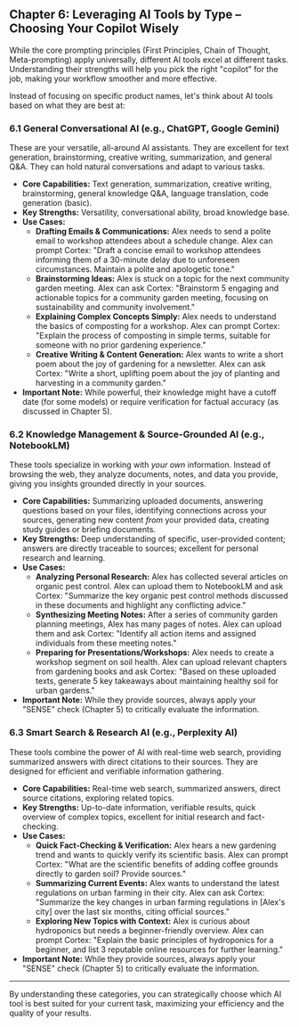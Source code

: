 ## Chapter 6: Leveraging AI Tools by Type – Choosing Your Copilot Wisely

While the core prompting principles (First Principles, Chain of Thought, Meta-prompting) apply universally, different AI tools excel at different tasks. Understanding their strengths will help you pick the right "copilot" for the job, making your workflow smoother and more effective.

Instead of focusing on specific product names, let's think about AI tools based on what they are best at:

### 6.1 General Conversational AI (e.g., ChatGPT, Google Gemini)

These are your versatile, all-around AI assistants. They are excellent for text generation, brainstorming, creative writing, summarization, and general Q&A. They can hold natural conversations and adapt to various tasks.

- **Core Capabilities:** Text generation, summarization, creative writing, brainstorming, general knowledge Q&A, language translation, code generation (basic).
- **Key Strengths:** Versatility, conversational ability, broad knowledge base.
- **Use Cases:**
  - **Drafting Emails & Communications:** Alex needs to send a polite email to workshop attendees about a schedule change. Alex can prompt Cortex: "Draft a concise email to workshop attendees informing them of a 30-minute delay due to unforeseen circumstances. Maintain a polite and apologetic tone."
  - **Brainstorming Ideas:** Alex is stuck on a topic for the next community garden meeting. Alex can ask Cortex: "Brainstorm 5 engaging and actionable topics for a community garden meeting, focusing on sustainability and community involvement."
  - **Explaining Complex Concepts Simply:** Alex needs to understand the basics of composting for a workshop. Alex can prompt Cortex: "Explain the process of composting in simple terms, suitable for someone with no prior gardening experience."
  - **Creative Writing & Content Generation:** Alex wants to write a short poem about the joy of gardening for a newsletter. Alex can ask Cortex: "Write a short, uplifting poem about the joy of planting and harvesting in a community garden."
- **Important Note:** While powerful, their knowledge might have a cutoff date (for some models) or require verification for factual accuracy (as discussed in Chapter 5).

### 6.2 Knowledge Management & Source-Grounded AI (e.g., NotebookLM)

These tools specialize in working with _your own_ information. Instead of browsing the web, they analyze documents, notes, and data you provide, giving you insights grounded directly in your sources.

- **Core Capabilities:** Summarizing uploaded documents, answering questions based on your files, identifying connections across your sources, generating new content _from_ your provided data, creating study guides or briefing documents.
- **Key Strengths:** Deep understanding of specific, user-provided content; answers are directly traceable to sources; excellent for personal research and learning.
- **Use Cases:**
  - **Analyzing Personal Research:** Alex has collected several articles on organic pest control. Alex can upload them to NotebookLM and ask Cortex: "Summarize the key organic pest control methods discussed in these documents and highlight any conflicting advice."
  - **Synthesizing Meeting Notes:** After a series of community garden planning meetings, Alex has many pages of notes. Alex can upload them and ask Cortex: "Identify all action items and assigned individuals from these meeting notes."
  - **Preparing for Presentations/Workshops:** Alex needs to create a workshop segment on soil health. Alex can upload relevant chapters from gardening books and ask Cortex: "Based on these uploaded texts, generate 5 key takeaways about maintaining healthy soil for urban gardens."
- **Important Note:** While they provide sources, always apply your "SENSE" check (Chapter 5) to critically evaluate the information.

### 6.3 Smart Search & Research AI (e.g., Perplexity AI)

These tools combine the power of AI with real-time web search, providing summarized answers with direct citations to their sources. They are designed for efficient and verifiable information gathering.

- **Core Capabilities:** Real-time web search, summarized answers, direct source citations, exploring related topics.
- **Key Strengths:** Up-to-date information, verifiable results, quick overview of complex topics, excellent for initial research and fact-checking.
- **Use Cases:**
  - **Quick Fact-Checking & Verification:** Alex hears a new gardening trend and wants to quickly verify its scientific basis. Alex can prompt Cortex: "What are the scientific benefits of adding coffee grounds directly to garden soil? Provide sources."
  - **Summarizing Current Events:** Alex wants to understand the latest regulations on urban farming in their city. Alex can ask Cortex: "Summarize the key changes in urban farming regulations in [Alex's city] over the last six months, citing official sources."
  - **Exploring New Topics with Context:** Alex is curious about hydroponics but needs a beginner-friendly overview. Alex can prompt Cortex: "Explain the basic principles of hydroponics for a beginner, and list 3 reputable online resources for further learning."
- **Important Note:** While they provide sources, always apply your "SENSE" check (Chapter 5) to critically evaluate the information.

---

By understanding these categories, you can strategically choose which AI tool is best suited for your current task, maximizing your efficiency and the quality of your results.
